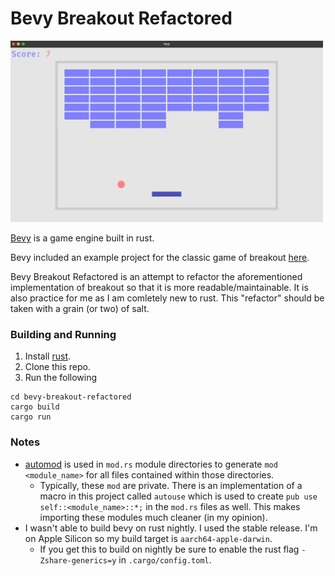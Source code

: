 # Bevy Breakout Refactored

[<img src="breakout.png" width="500"/>](breakout.png)

[Bevy](https://github.com/bevyengine/bevy/tree/latest) is a game engine built in rust.

Bevy included an example project for the classic game of breakout [here](https://github.com/bevyengine/bevy/blob/88599d7fa06dff6bba434f3a91b57bf8f483f158/examples/games/breakout.rs).

Bevy Breakout Refactored is an attempt to refactor the aforementioned implementation of breakout so that it is more readable/maintainable. It is also practice for me as I am comletely new to rust. This "refactor" should be taken with a grain (or two) of salt.

### Building and Running

1. Install [rust](https://www.rust-lang.org/tools/install).
2. Clone this repo.
3. Run the following
```
cd bevy-breakout-refactored
cargo build
cargo run
```
### Notes

- [automod](https://crates.io/crates/automod) is used in `mod.rs` module directories to generate `mod <module_name>` for all files contained within those directories.
  - Typically, these `mod` are private. There is an implementation of a macro in this project called `autouse` which is used to create `pub use self::<module_name>::*;` in the `mod.rs` files as well. This makes importing these modules much cleaner (in my opinion).
- I wasn't able to build bevy on rust nightly. I used the stable release. I'm on Apple Silicon so my build target is `aarch64-apple-darwin`.
  - If you get this to build on nightly be sure to enable the rust flag `-Zshare-generics=y` in `.cargo/config.toml`.

